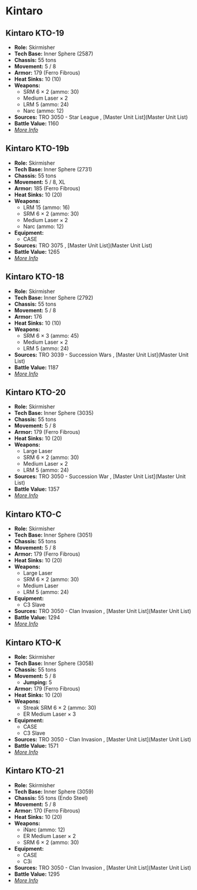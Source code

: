 # Kintaro 

## Kintaro KTO-19 

- **Role:** Skirmisher 
- **Tech Base:** Inner Sphere (2587) 
- **Chassis:** 55 tons 
- **Movement:** 5 / 8 
- **Armor:** 179 (Ferro Fibrous) 
- **Heat Sinks:** 10 (10) 
- **Weapons:** 
  - SRM 6 × 2 (ammo: 30) 
  - Medium Laser × 2 
  - LRM 5 (ammo: 24) 
  - Narc (ammo: 12) 
- **Sources:** TRO 3050 - Star League , [Master Unit List](Master Unit List) 
- **Battle Value:** 1160 
- [*More Info*](kintaro/kintaro_kto-19.md) 

## Kintaro KTO-19b 

- **Role:** Skirmisher 
- **Tech Base:** Inner Sphere (2731) 
- **Chassis:** 55 tons 
- **Movement:** 5 / 8, XL 
- **Armor:** 185 (Ferro Fibrous) 
- **Heat Sinks:** 10 (20) 
- **Weapons:** 
  - LRM 15 (ammo: 16) 
  - SRM 6 × 2 (ammo: 30) 
  - Medium Laser × 2 
  - Narc (ammo: 12) 
- **Equipment:** 
  - CASE 
- **Sources:** TRO 3075 , [Master Unit List](Master Unit List) 
- **Battle Value:** 1265 
- [*More Info*](kintaro/kintaro_kto-19b.md) 

## Kintaro KTO-18 

- **Role:** Skirmisher 
- **Tech Base:** Inner Sphere (2792) 
- **Chassis:** 55 tons 
- **Movement:** 5 / 8 
- **Armor:** 176 
- **Heat Sinks:** 10 (10) 
- **Weapons:** 
  - SRM 6 × 3 (ammo: 45) 
  - Medium Laser × 2 
  - LRM 5 (ammo: 24) 
- **Sources:** TRO 3039 - Succession Wars , [Master Unit List](Master Unit List) 
- **Battle Value:** 1187 
- [*More Info*](kintaro/kintaro_kto-18.md) 

## Kintaro KTO-20 

- **Role:** Skirmisher 
- **Tech Base:** Inner Sphere (3035) 
- **Chassis:** 55 tons 
- **Movement:** 5 / 8 
- **Armor:** 179 (Ferro Fibrous) 
- **Heat Sinks:** 10 (20) 
- **Weapons:** 
  - Large Laser 
  - SRM 6 × 2 (ammo: 30) 
  - Medium Laser × 2 
  - LRM 5 (ammo: 24) 
- **Sources:** TRO 3050 - Succession War , [Master Unit List](Master Unit List) 
- **Battle Value:** 1357 
- [*More Info*](kintaro/kintaro_kto-20.md) 

## Kintaro KTO-C 

- **Role:** Skirmisher 
- **Tech Base:** Inner Sphere (3051) 
- **Chassis:** 55 tons 
- **Movement:** 5 / 8 
- **Armor:** 179 (Ferro Fibrous) 
- **Heat Sinks:** 10 (20) 
- **Weapons:** 
  - Large Laser 
  - SRM 6 × 2 (ammo: 30) 
  - Medium Laser 
  - LRM 5 (ammo: 24) 
- **Equipment:** 
  - C3 Slave 
- **Sources:** TRO 3050 - Clan Invasion , [Master Unit List](Master Unit List) 
- **Battle Value:** 1294 
- [*More Info*](kintaro/kintaro_kto-c.md) 

## Kintaro KTO-K 

- **Role:** Skirmisher 
- **Tech Base:** Inner Sphere (3058) 
- **Chassis:** 55 tons 
- **Movement:** 5 / 8 
  - **Jumping:** 5 
- **Armor:** 179 (Ferro Fibrous) 
- **Heat Sinks:** 10 (20) 
- **Weapons:** 
  - Streak SRM 6 × 2 (ammo: 30) 
  - ER Medium Laser × 3 
- **Equipment:** 
  - CASE 
  - C3 Slave 
- **Sources:** TRO 3050 - Clan Invasion , [Master Unit List](Master Unit List) 
- **Battle Value:** 1571 
- [*More Info*](kintaro/kintaro_kto-k.md) 

## Kintaro KTO-21 

- **Role:** Skirmisher 
- **Tech Base:** Inner Sphere (3059) 
- **Chassis:** 55 tons (Endo Steel) 
- **Movement:** 5 / 8 
- **Armor:** 170 (Ferro Fibrous) 
- **Heat Sinks:** 10 (20) 
- **Weapons:** 
  - iNarc (ammo: 12) 
  - ER Medium Laser × 2 
  - SRM 6 × 2 (ammo: 30) 
- **Equipment:** 
  - CASE 
  - C3i 
- **Sources:** TRO 3050 - Clan Invasion , [Master Unit List](Master Unit List) 
- **Battle Value:** 1295 
- [*More Info*](kintaro/kintaro_kto-21.md) 

